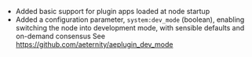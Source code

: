 * Added basic support for plugin apps loaded at node startup
* Added a configuration parameter, `system:dev_mode` (boolean), enabling switching
  the node into development mode, with sensible defaults and on-demand consensus
  See https://github.com/aeternity/aeplugin_dev_mode
